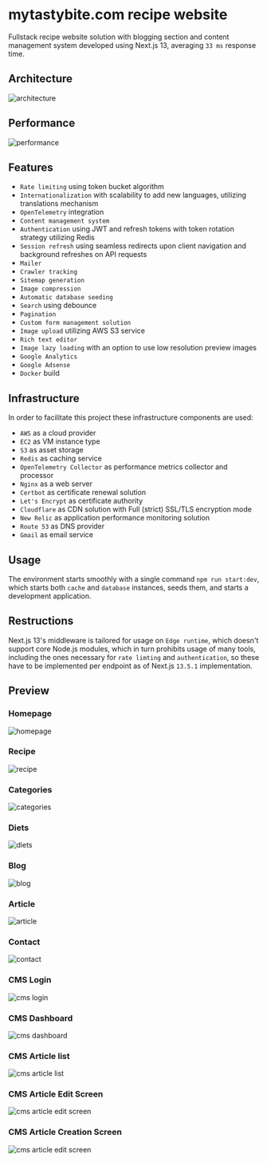 # mytastybite.com recipe website

Fullstack recipe website solution with blogging section and content management system developed using Next.js 13, averaging `33 ms` response time.

## Architecture

![architecture](assets/architecture.jpg)

## Performance

![performance](assets/performance.jpg)

## Features

- `Rate limiting` using token bucket algorithm
- `Internationalization` with scalability to add new languages, utilizing translations mechanism
- `OpenTelemetry` integration
- `Content management system`
- `Authentication` using JWT and refresh tokens with token rotation strategy utilizing Redis
- `Session refresh` using seamless redirects upon client navigation and background refreshes on API requests
- `Mailer`
- `Crawler tracking`
- `Sitemap generation`
- `Image compression`
- `Automatic database seeding`
- `Search` using debounce
- `Pagination`
- `Custom form management solution`
- `Image upload` utilizing AWS S3 service
- `Rich text editor`
- `Image lazy loading` with an option to use low resolution preview images
- `Google Analytics`
- `Google Adsense`
- `Docker` build

## Infrastructure

In order to facilitate this project these infrastructure components are used:

- `AWS` as a cloud provider
- `EC2` as VM instance type
- `S3` as asset storage
- `Redis` as caching service
- `OpenTelemetry Collector` as performance metrics collector and processor
- `Nginx` as a web server
- `Certbot` as certificate renewal solution
- `Let's Encrypt` as certificate authority
- `Cloudflare` as CDN solution with Full (strict) SSL/TLS encryption mode
- `New Relic` as application performance monitoring solution
- `Route 53` as DNS provider
- `Gmail` as email service

## Usage

The environment starts smoothly with a single command `npm run start:dev`, which starts both `cache` and `database` instances, seeds them, and starts a development application.

## Restructions

Next.js 13's middleware is tailored for usage on `Edge runtime`, which doesn't support core Node.js modules, which in turn prohibits usage of many tools, including the ones necessary for `rate limting` and `authentication`, so these have to be implemented per endpoint as of Next.js `13.5.1` implementation.

## Preview

### Homepage

![homepage](assets/screenshots/homepage.jpg)

### Recipe

![recipe](assets/screenshots/recipe.jpg)

### Categories

![categories](assets/screenshots/categories.jpg)

### Diets

![diets](assets/screenshots/diets.jpg)

### Blog

![blog](assets/screenshots/blog.jpg)

### Article

![article](assets/screenshots/article.jpg)

### Contact

![contact](assets/screenshots/contact.jpg)

### CMS Login

![cms login](assets/screenshots/cmsLogin.jpg)

### CMS Dashboard

![cms dashboard](assets/screenshots/cmsDashboard.jpg)

### CMS Article list

![cms article list](assets/screenshots/cmsArticles.jpg)

### CMS Article Edit Screen

![cms article edit screen](assets/screenshots/cmsArticleEdit.jpg)

### CMS Article Creation Screen

![cms article edit screen](assets/screenshots/cmsArticleCreate.jpg)
